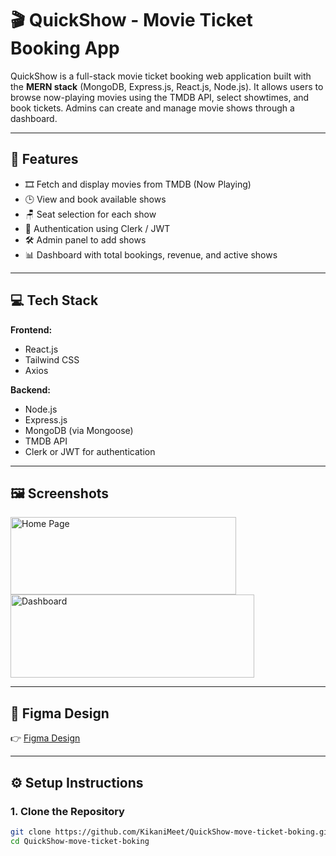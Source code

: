 # 🎬 QuickShow - Movie Ticket Booking App

QuickShow is a full-stack movie ticket booking web application built with the **MERN stack** (MongoDB, Express.js, React.js, Node.js). It allows users to browse now-playing movies using the TMDB API, select showtimes, and book tickets. Admins can create and manage movie shows through a dashboard.

---

## 🚀 Features

- 🎞️ Fetch and display movies from TMDB (Now Playing)
- 🕒 View and book available shows
- 🪑 Seat selection for each show
- 🔐 Authentication using Clerk / JWT
- 🛠️ Admin panel to add shows
- 📊 Dashboard with total bookings, revenue, and active shows

---

## 💻 Tech Stack

**Frontend:**
- React.js
- Tailwind CSS
- Axios

**Backend:**
- Node.js
- Express.js
- MongoDB (via Mongoose)
- TMDB API
- Clerk or JWT for authentication

---

## 🖼️ Screenshots

<img width="361" height="124" alt="Home Page" src="https://github.com/user-attachments/assets/28a2fa62-25c7-40da-a99a-29e6f05f3874" />
<img width="390" height="133" alt="Dashboard" src="https://github.com/user-attachments/assets/14dd5131-8998-4c3d-8318-0e52d8a19e66" />

---

## 🎨 Figma Design

👉 [Figma Design](https://www.figma.com/design/qYz06tL5U6ASdrXwq3yf6z/Untitled?node-id=0-1&t=5ouVgrZ61gLY5j3g-1)

---

## ⚙️ Setup Instructions

### 1. Clone the Repository

```bash
git clone https://github.com/KikaniMeet/QuickShow-move-ticket-boking.git
cd QuickShow-move-ticket-boking
